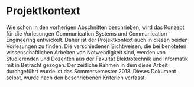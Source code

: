 # Projektkontext
Wie schon in den vorherigen Abschnitten beschrieben, wird das Konzept für die Vorlesungen Communication Systems und Communication Engineering entwickelt. Daher ist der Projektkontext auch in diesen beiden Vorlesungen zu finden. Die verschiedenen Sichtweisen, die bei benoteten wissenschaftlichen Arbeiten von Notwendigkeit sind, werden von Studierenden und Dozenten aus der Fakultät Elektrotechnik und Informatik mit in Betracht gezogen. Der zeitliche Rahmen in dem diese Arbeit durchgeführt wurde ist das Sommersemester 2018.
Dieses Dokument selbst, wurde nach den beschriebenen Kriterien verfasst.

